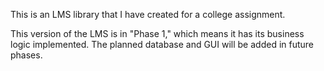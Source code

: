 This is an LMS library that I have created for a college assignment.

This version of the LMS is in "Phase 1," which means it has its business logic implemented.
The planned database and GUI will be added in future phases.